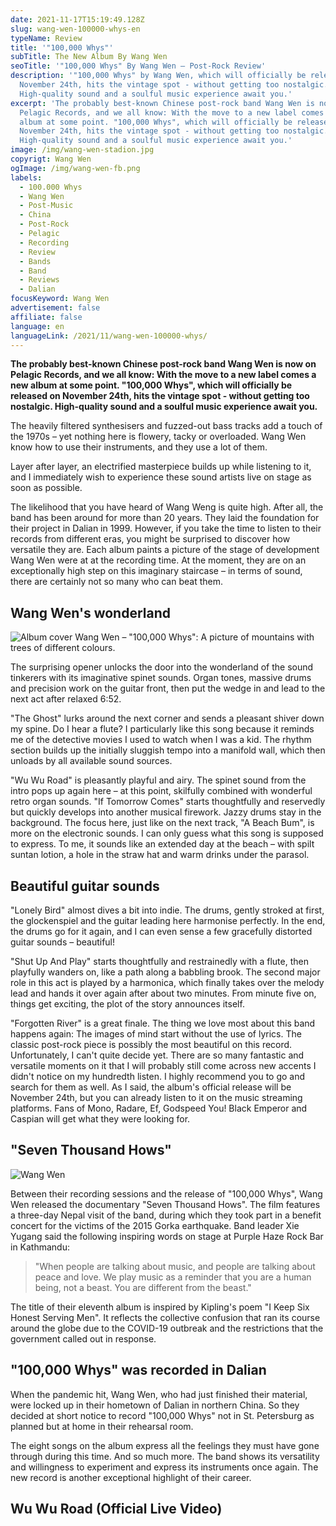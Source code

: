 ```yaml
---
date: 2021-11-17T15:19:49.128Z
slug: wang-wen-100000-whys-en
typeName: Review
title: '"100,000 Whys"'
subTitle: The New Album By Wang Wen
seoTitle: '"100,000 Whys" By Wang Wen – Post-Rock Review'
description: '"100,000 Whys" by Wang Wen, which will officially be released on
  November 24th, hits the vintage spot - without getting too nostalgic.
  High-quality sound and a soulful music experience await you.'
excerpt: 'The probably best-known Chinese post-rock band Wang Wen is now on
  Pelagic Records, and we all know: With the move to a new label comes a new
  album at some point. "100,000 Whys", which will officially be released on
  November 24th, hits the vintage spot - without getting too nostalgic.
  High-quality sound and a soulful music experience await you.'
image: /img/wang-wen-stadion.jpg
copyrigt: Wang Wen
ogImage: /img/wang-wen-fb.png
labels:
  - 100.000 Whys
  - Wang Wen
  - Post-Music
  - China
  - Post-Rock
  - Pelagic
  - Recording
  - Review
  - Bands
  - Band
  - Reviews
  - Dalian
focusKeyword: Wang Wen
advertisement: false
affiliate: false
language: en
languageLink: /2021/11/wang-wen-100000-whys/
---
```

**The probably best-known Chinese post-rock band Wang Wen is now on Pelagic Records, and we all know: With the move to a new label comes a new album at some point. "100,000 Whys", which will officially be released on November 24th, hits the vintage spot - without getting too nostalgic. High-quality sound and a soulful music experience await you.**

The heavily filtered synthesisers and fuzzed-out bass tracks add a touch of the 1970s – yet nothing here is flowery, tacky or overloaded. Wang Wen know how to use their instruments, and they use a lot of them. 

Layer after layer, an electrified masterpiece builds up while listening to it, and I immediately wish to experience these sound artists live on stage as soon as possible.

The likelihood that you have heard of Wang Weng is quite high. After all, the band has been around for more than 20 years. They laid the foundation for their project in Dalian in 1999. However, if you take the time to listen to their records from different eras, you might be surprised to discover how versatile they are. Each album paints a picture of the stage of development Wang Wen were at at the recording time. At the moment, they are on an exceptionally high step on this imaginary staircase – in terms of sound, there are certainly not so many who can beat them.

## Wang Wen's wonderland

![Album cover Wang Wen – "100,000 Whys": A picture of mountains with trees of different colours.](/img/wang-wen-100000-whys.jpeg "Wang Wen – \"100,000 Whys\"")

The surprising opener unlocks the door into the wonderland of the sound tinkerers with its imaginative spinet sounds. Organ tones, massive drums and precision work on the guitar front, then put the wedge in and lead to the next act after relaxed 6:52. 

"The Ghost" lurks around the next corner and sends a pleasant shiver down my spine. Do I hear a flute? I particularly like this song because it reminds me of the detective movies I used to watch when I was a kid. The rhythm section builds up the initially sluggish tempo into a manifold wall, which then unloads by all available sound sources.

"Wu Wu Road" is pleasantly playful and airy. The spinet sound from the intro pops up again here – at this point, skilfully combined with wonderful retro organ sounds. "If Tomorrow Comes" starts thoughtfully and reservedly but quickly develops into another musical firework. Jazzy drums stay in the background. The focus here, just like on the next track, "A Beach Bum", is more on the electronic sounds. I can only guess what this song is supposed to express. To me, it sounds like an extended day at the beach – with spilt suntan lotion, a hole in the straw hat and warm drinks under the parasol.

## Beautiful guitar sounds

"Lonely Bird" almost dives a bit into indie. The drums, gently stroked at first, the glockenspiel and the guitar leading here harmonise perfectly. In the end, the drums go for it again, and I can even sense a few gracefully distorted guitar sounds – beautiful!

"Shut Up And Play" starts thoughtfully and restrainedly with a flute, then playfully wanders on, like a path along a babbling brook. The second major role in this act is played by a harmonica, which finally takes over the melody lead and hands it over again after about two minutes. From minute five on, things get exciting, the plot of the story announces itself.

"Forgotten River" is a great finale. The thing we love most about this band happens again: The images of mind start without the use of lyrics. The classic post-rock piece is possibly the most beautiful on this record. Unfortunately, I can't quite decide yet. There are so many fantastic and versatile moments on it that I will probably still come across new accents I didn't notice on my hundredth listen. I highly recommend you to go and search for them as well. As I said, the album's official release will be November 24th, but you can already listen to it on the music streaming platforms. Fans of Mono, Radare, Ef, Godspeed You! Black Emperor and Caspian will get what they were looking for.

## "Seven Thousand Hows"

![Wang Wen](/img/wang-wen-outside.jpg "Wang Wen standing in the harbour.")

Between their recording sessions and the release of "100,000 Whys", Wang Wen released the documentary "Seven Thousand Hows". The film features a three-day Nepal visit of the band, during which they took part in a benefit concert for the victims of the 2015 Gorka earthquake. Band leader Xie Yugang said the following inspiring words on stage at Purple Haze Rock Bar in Kathmandu:

> "When people are talking about music, and people are talking about peace and love. We play music as a reminder that you are a human being, not a beast. You are different from the beast."

The title of their eleventh album is inspired by Kipling's poem "I Keep Six Honest Serving Men". It reflects the collective confusion that ran its course around the globe due to the COVID-19 outbreak and the restrictions that the government called out in response.

## "100,000 Whys" was recorded in Dalian

When the pandemic hit, Wang Wen, who had just finished their material, were locked up in their hometown of Dalian in northern China. So they decided at short notice to record "100,000 Whys" not in St. Petersburg as planned but at home in their rehearsal room.

The eight songs on the album express all the feelings they must have gone through during this time. And so much more. The band shows its versatility and willingness to experiment and express its instruments once again. The new record is another exceptional highlight of their career.

## Wu Wu Road (Official Live Video)

<YouTube id="EkV5lGR2tNA" />